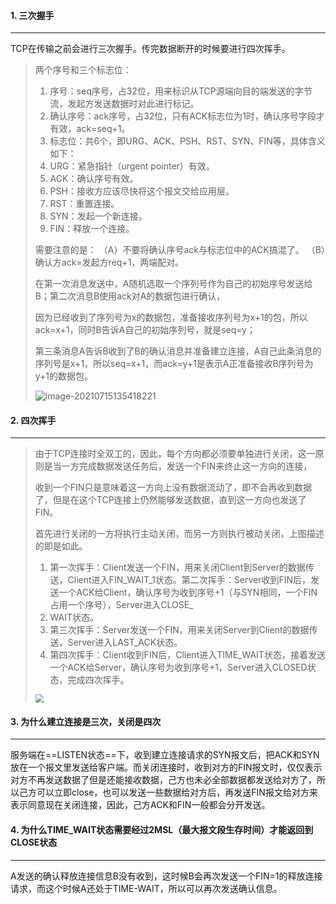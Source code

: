 #### 1. 三次握手

---

TCP在传输之前会进行三次握手。传完数据断开的时候要进行四次挥手。

>两个序号和三个标志位：
>
>1. 序号：seq序号，占32位，用来标识从TCP源端向目的端发送的字节流，发起方发送数据时对此进行标记。
>2. 确认序号：ack序号，占32位，只有ACK标志位为1时，确认序号字段才有效，ack=seq+1。
>3. 标志位：共6个，即URG、ACK、PSH、RST、SYN、FIN等，具体含义如下：
>   1. URG：紧急指针（urgent pointer）有效。
>   2. ACK：确认序号有效。
>   3. PSH：接收方应该尽快将这个报文交给应用层。
>   4. RST：重置连接。
>   5. SYN：发起一个新连接。
>   6. FIN：释放一个连接。
>
> 需要注意的是：
> （A）不要将确认序号ack与标志位中的ACK搞混了。
> （B）确认方ack=发起方req+1，两端配对。
>
>在第一次消息发送中，A随机选取一个序列号作为自己的初始序号发送给B；第二次消息B使用ack对A的数据包进行确认，
>
>因为已经收到了序列号为x的数据包，准备接收序列号为x+1的包，所以ack=x+1，同时B告诉A自己的初始序列号，就是seq=y；
>
>第三条消息A告诉B收到了B的确认消息并准备建立连接，A自己此条消息的序列号是x+1，所以seq=x+1，而ack=y+1是表示A正准备接收B序列号为y+1的数据包。
>
>![image-20210715135418221](../../../Pictures/assets/image-20210715135418221.png)



#### 2. 四次挥手

---

>由于TCP连接时全双工的，因此，每个方向都必须要单独进行关闭，这一原则是当一方完成数据发送任务后，发送一个FIN来终止这一方向的连接，
>
>收到一个FIN只是意味着这一方向上没有数据流动了，即不会再收到数据了，但是在这个TCP连接上仍然能够发送数据，直到这一方向也发送了FIN。
>
>首先进行关闭的一方将执行主动关闭，而另一方则执行被动关闭，上图描述的即是如此。
>
>1. 第一次挥手：Client发送一个FIN，用来关闭Client到Server的数据传送，Client进入FIN_WAIT_1状态。第二次挥手：Server收到FIN后，发送一个ACK给Client，确认序号为收到序号+1（与SYN相同，一个FIN占用一个序号），Server进入CLOSE_
>2. WAIT状态。
>3. 第三次挥手：Server发送一个FIN，用来关闭Server到Client的数据传送，Server进入LAST_ACK状态。
>4. 第四次挥手：Client收到FIN后，Client进入TIME_WAIT状态，接着发送一个ACK给Server，确认序号为收到序号+1，Server进入CLOSED状态，完成四次挥手。
>
><img src="https://tva1.sinaimg.cn/large/008i3skNgy1gshlgdddnfj31b30u00x5.jpg" style="zoom:80%;" />



#### 3. 为什么建立连接是三次，关闭是四次

---

服务端在==LISTEN状态==下，收到建立连接请求的SYN报文后，把ACK和SYN放在一个报文里发送给客户端。而关闭连接时，收到对方的FIN报文时，仅仅表示对方不再发送数据了但是还能接收数据，己方也未必全部数据都发送给对方了，所以己方可以立即close，也可以发送一些数据给对方后，再发送FIN报文给对方来表示同意现在关闭连接，因此，己方ACK和FIN一般都会分开发送。



#### 4. 为什么TIME_WAIT状态需要经过2MSL（最大报文段生存时间）才能返回到CLOSE状态

---

A发送的确认释放连接信息B没有收到，这时候B会再次发送一个FIN=1的释放连接请求，而这个时候A还处于TIME-WAIT，所以可以再次发送确认信息。

